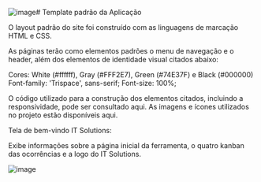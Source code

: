 ![image](https://github.com/ICEI-PUC-Minas-PMV-ADS/pmv-ads-2023-2-e1-proj-web-t5-it-solutions/assets/136030209/37d71960-0b56-4125-a30e-b09f2c283169)# Template padrão da Aplicação

O layout padrão do site foi construído com as linguagens de marcação HTML e CSS.

As páginas terão como elementos padrões o menu de navegação e o header, além dos elementos de identidade visual citados abaixo:

Cores: White (#ffffff), Gray (#FFF2E7), Green (#74E37F) e Black (#000000)
Font-family: 'Trispace', sans-serif;
Font-size: 100%;

O código utilizado para a construção dos elementos citados, incluindo a responsividade, pode ser consultado aqui. As imagens e ícones utilizados no projeto estão disponíveis aqui.

Tela de bem-vindo IT Solutions:

Exibe informações sobre a página inicial da ferramenta, o quatro kanban das ocorrências e a logo do IT Solutions.

![image](https://github.com/ICEI-PUC-Minas-PMV-ADS/pmv-ads-2023-2-e1-proj-web-t5-it-solutions/assets/136030209/6a558be8-bd99-47d7-8092-6cac0ae8cf23)
